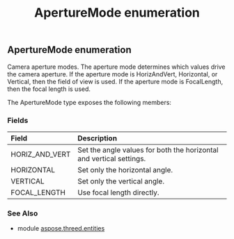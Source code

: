 ﻿---
title: ApertureMode enumeration
second_title: Aspose.3D for Python via .NET API References
description: 
type: docs
weight: 590
url: /python-net/aspose.threed.entities/aperturemode/
is_root: false
---

## ApertureMode enumeration

Camera aperture modes.
            The aperture mode determines which values drive the camera aperture. 
            If the aperture mode is HorizAndVert, Horizontal, or Vertical, then the field of view is used. 
            If the aperture mode is FocalLength, then the focal length is used.



The ApertureMode type exposes the following members:

### Fields
| Field | Description |
| :- | :- |
| HORIZ_AND_VERT | Set the angle values for both the horizontal and vertical settings. |
| HORIZONTAL | Set only the horizontal angle. |
| VERTICAL | Set only the vertical angle. |
| FOCAL_LENGTH | Use focal length directly. |


### See Also

* module [aspose.threed.entities](../)
